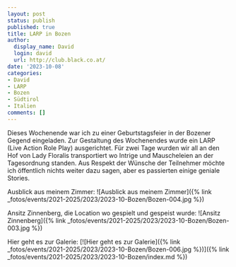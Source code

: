 ```yaml
---
layout: post
status: publish
published: true
title: LARP in Bozen
author:
  display_name: David
  login: david
  url: http://club.black.co.at/
date: '2023-10-08'
categories:
- David
- LARP
- Bozen
- Südtirol
- Italien
comments: []
---
```


Dieses Wochenende war ich zu einer Geburtstagsfeier in der Bozener Gegend eingeladen. Zur Gestaltung des Wochenendes wurde ein LARP (Live Action Role Play) ausgerichtet. Für zwei Tage wurden wir all an den Hof von Lady Floralis transportiert wo Intrige und Mauscheleien an der Tagesordnung standen. Aus Respekt der Wünsche der Teilnehmer möchte ich öffentlich nichts weiter dazu sagen, aber es passierten einige geniale Stories.

Ausblick aus meinem Zimmer:
![Ausblick aus meinem Zimmer]({% link _fotos/events/2021-2025/2023/2023-10-Bozen/Bozen-004.jpg %})

Ansitz Zinnenberg, die Location wo gespielt und gespeist wurde:
![Ansitz Zinnenberg]({% link _fotos/events/2021-2025/2023/2023-10-Bozen/Bozen-003.jpg %})

Hier geht es zur Galerie:
[![Hier geht es zur Galerie]({% link _fotos/events/2021-2025/2023/2023-10-Bozen/Bozen-006.jpg %})]({% link _fotos/events/2021-2025/2023/2023-10-Bozen/index.md %})